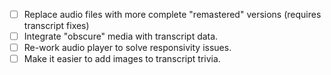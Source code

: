 - [ ] Replace audio files with more complete "remastered" versions (requires transcript fixes)
- [ ] Integrate "obscure" media with transcript data.
- [ ] Re-work audio player to solve responsivity issues.
- [ ] Make it easier to add images to transcript trivia.
